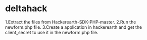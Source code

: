 # deltahack
1.Extract the files from Hackerearth-SDK-PHP-master.
2.Run the newform.php file.
3.Create a application in hackerearth and get the client_secret to use it in the newform.php file.
